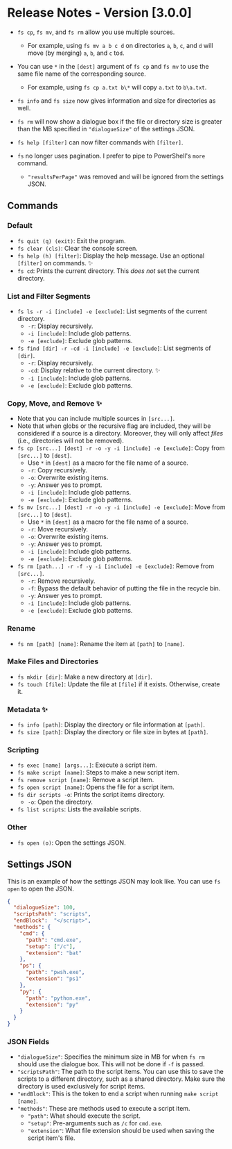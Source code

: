 # Release Notes - Version [3.0.0]

- `fs cp`, `fs mv`, and `fs rm` allow you use multiple sources.
  - For example, using `fs mv a b c d` on directories `a`, `b`, `c`, and `d` will move (by merging) `a`, `b`, and `c` to`d`.

- You can use `*` in the `[dest]` argument of `fs cp` and `fs mv` to use the same file name of the corresponding source.
  - For example, using `fs cp a.txt b\*` will copy `a.txt` to `b\a.txt`.

- `fs info` and `fs size` now gives information and size for directories as well.
- `fs rm` will now show a dialogue box if the file or directory size is greater than the MB specified in `"dialogueSize"` of the settings JSON.
- `fs help [filter]` can now filter commands with `[filter]`.
- `fs` no longer uses pagination. I prefer to pipe to PowerShell's `more` command.
  - `"resultsPerPage"` was removed and will be ignored from the settings JSON.


## Commands

### Default

- `fs quit (q) (exit)`: Exit the program.
- `fs clear (cls)`: Clear the console screen.
- `fs help (h) [filter]`: Display the help message. Use an optional `[filter]` on commands. ✨
- `fs cd`: Prints the current directory. This *does not* set the current directory.

### List and Filter Segments

- `fs ls -r -i [include] -e [exclude]`: List segments of the current directory.
  - `-r`: Display recursively.
  - `-i [include]`: Include glob patterns.
  - `-e [exclude]`: Exclude glob patterns.
- `fs find [dir] -r -cd -i [include] -e [exclude]`: List segments of `[dir]`. 
  - `-r`: Display recursively.
  - `-cd`:  Display relative to the current directory. ✨
  - `-i [include]`: Include glob patterns.
  - `-e [exclude]`: Exclude glob patterns.

### Copy, Move, and Remove ✨

- Note that you can include multiple sources in `[src...]`.
- Note that when globs or the recursive flag are included, they will be considered if a source is a directory. Moreover, they will only affect *files* (i.e., directories will not be removed).
- `fs cp [src...] [dest] -r -o -y -i [include] -e [exclude]`: Copy from `[src...]` to `[dest]`.
  - Use `*` in `[dest]` as a macro for the file name of a source.
  - `-r`: Copy recursively.
  - `-o`: Overwrite existing items.
  - `-y`: Answer yes to prompt.
  - `-i [include]`: Include glob patterns.
  - `-e [exclude]`: Exclude glob patterns.
- `fs mv [src...] [dest] -r -o -y -i [include] -e [exclude]`: Move from `[src...]` to `[dest]`.
  - Use `*` in `[dest]` as a macro for the file name of a source.
  - `-r`: Move recursively.
  - `-o`: Overwrite existing items.
  - `-y`: Answer yes to prompt.
  - `-i [include]`: Include glob patterns.
  - `-e [exclude]`: Exclude glob patterns.
- `fs rm [path...] -r -f -y -i [include] -e [exclude]`: Remove from `[src...]`.
  - `-r`: Remove recursively.
  - `-f`: Bypass the default behavior of putting the file in the recycle bin.
  - `-y`: Answer yes to prompt.
  - `-i [include]`: Include glob patterns.
  - `-e [exclude]`: Exclude glob patterns.

### Rename

- `fs nm [path] [name]`: Rename the item at `[path]` to `[name]`.

### Make Files and Directories

- `fs mkdir [dir]`: Make a new directory at `[dir]`.
- `fs touch [file]`: Update the file at `[file]` if it exists. Otherwise, create it.

### Metadata ✨

- `fs info [path]`: Display the directory or file information at `[path]`.
- `fs size [path]`: Display the directory or file size in bytes at `[path]`.

### Scripting

- `fs exec [name] [args...]`: Execute a script item.
- `fs make script [name]`: Steps to make a new script item.
- `fs remove script [name]`: Remove a script item.
- `fs open script [name]`: Opens the file for a script item.
- `fs dir scripts -o`: Prints the script items directory.
  - `-o`: Open the directory.
- `fs list scripts`: Lists the available scripts.

### Other

- `fs open (o)`: Open the settings JSON.

## Settings JSON

This is an example of how the settings JSON may look like. You can use `fs open` to open the JSON.

```json
{
  "dialogueSize": 100,
  "scriptsPath": "scripts",
  "endBlock":  "</script>",
  "methods": {
    "cmd": {
      "path": "cmd.exe",
      "setup": ["/c"],
      "extension": "bat"
    },
    "ps": {
      "path": "pwsh.exe",
      "extension": "ps1"
    },
    "py": {
      "path": "python.exe",
      "extension": "py"
    }
  }
}
```

### JSON Fields

- `"dialogueSize"`: Specifies the minimum size in MB for when `fs rm` should use the dialogue box. This will not be done if `-f` is passed.
- `"scriptsPath"`: The path to the script items. You can use this to save the scripts to a different directory, such as a shared directory. Make sure the directory is used exclusively for script items.
- `"endBlock"`: This is the token to end a script when running `make script [name]`.
- `"methods"`: These are methods used to execute a script item.
  - `"path"`: What should execute the script.
  - `"setup"`: Pre-arguments such as `/c` for `cmd.exe`.
  - `"extension"`: What file extension should be used when saving the script item's file.